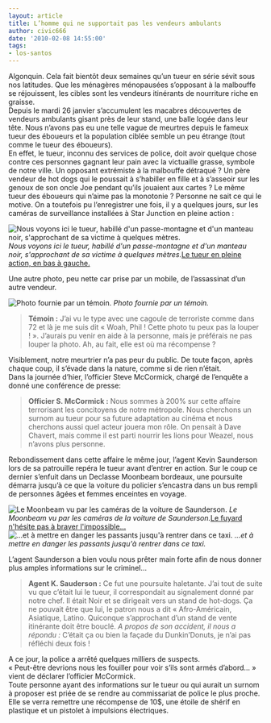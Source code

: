 ```yaml
---
layout: article
title: L’homme qui ne supportait pas les vendeurs ambulants
author: civic666
date: '2010-02-08 14:55:00'
tags:
- los-santos
---
```


Algonquin. Cela fait bientôt deux semaines qu’un tueur en série sévit sous nos latitudes. Que les ménagères ménopausées s’opposant à la malbouffe se réjouissent, les cibles sont les vendeurs itinérants de nourriture riche en graisse.  
Depuis le mardi 26 janvier s’accumulent les macabres découvertes de vendeurs ambulants gisant près de leur stand, une balle logée dans leur tête. Nous n’avons pas eu une telle vague de meurtres depuis le fameux tueur des éboueurs et la population ciblée semble un peu étrange (tout comme le tueur des éboueurs).  
En effet, le tueur, inconnu des services de police, doit avoir quelque chose contre ces personnes gagnant leur pain avec la victuaille grasse, symbole de notre ville. Un opposant extrémiste à la malbouffe détraqué ? Un père vendeur de hot dogs qui le poussait à s’habiller en fille et à s’asseoir sur les genoux de son oncle Joe pendant qu’ils jouaient aux cartes ? Le même tueur des éboueurs qui n’aime pas la monotonie ? Personne ne sait ce qui le motive. On a toutefois pu l’enregistrer une fois, il y a quelques jours, sur les caméras de surveillance installées à Star Junction en pleine action :

![Nous voyons ici le tueur, habillé d'un passe-montagne et d'un manteau noir, s'approchant de sa victime à quelques mètres.](/content/images/2007/06/camera-1.jpg)
_Nous voyons ici le tueur, habillé d'un passe-montagne et d'un manteau noir, s'approchant de sa victime à quelques mètres._[Le tueur en pleine action, en bas à gauche.](/content/images/2007/06/camera2.jpg)

Une autre photo, peu nette car prise par un mobile, de l’assassinat d’un autre vendeur.

![Photo fournie par un témoin.](/content/images/2007/06/shootnutgsm.jpg)
_Photo fournie par un témoin._

> **Témoin :** J’ai vu le type avec une cagoule de terroriste comme dans 72 et là je me suis dit « Woah, Phil ! Cette photo tu peux pas la louper ! ». J’aurais pu venir en aide à la personne, mais je préférais ne pas louper la photo. Ah, au fait, elle est où ma récompense ?

Visiblement, notre meurtrier n’a pas peur du public. De toute façon, après chaque coup, il s’évade dans la nature, comme si de rien n’était.  
Dans la journée d’hier, l’officier Steve McCormick, chargé de l’enquête a donné une conférence de presse:

> **Officier S. McCormick :** Nous sommes à 200% sur cette affaire terrorisant les concitoyens de notre métropole. Nous cherchons un surnom au tueur pour sa future adaptation au cinéma et nous cherchons aussi quel acteur jouera mon rôle. On pensait à Dave Chavert, mais comme il est parti nourrir les lions pour Weazel, nous n’avons plus personne.

Rebondissement dans cette affaire le même jour, l’agent Kevin Saunderson lors de sa patrouille repéra le tueur avant d’entrer en action. Sur le coup ce dernier s’enfuit dans un Declasse Moonbeam bordeaux, une poursuite démarra jusqu’à ce que la voiture du policier s’encastra dans un bus rempli de personnes âgées et femmes enceintes en voyage.

![Le Moonbeam vu par les caméras de la voiture de Saunderson.](/content/images/2007/06/polcam1.jpg)
_Le Moonbeam vu par les caméras de la voiture de Saunderson._[Le fuyard n'hésite pas à braver l'impossible...](/content/images/2007/06/polcam2.jpg)
![...et à mettre en danger les passants jusqu'à rentrer dans ce taxi.](/content/images/2007/06/polcam3.jpg)
_...et à mettre en danger les passants jusqu'à rentrer dans ce taxi._

L’agent Saunderson a bien voulu nous prêter main forte afin de nous donner plus amples informations sur le criminel…

> **Agent K. Sauderson :** Ce fut une poursuite haletante. J’ai tout de suite vu que c’était lui le tueur, il correspondait au signalement donné par notre chef. Il était Noir et se dirigeait vers un stand de hot-dogs. Ça ne pouvait être que lui, le patron nous a dit « Afro-Américain, Asiatique, Latino. Quiconque s’approchant d’un stand de vente itinérante doit être bouclé. _A propos de son accident, il nous a répondu :_ C’était ça ou bien la façade du Dunkin’Donuts, je n’ai pas réfléchi deux fois !

A ce jour, la police a arrêté quelques milliers de suspects.  
« Peut-être devrions nous les fouiller pour voir s’ils sont armés d’abord… » vient de déclarer l’officier McCormick.  
Toute personne ayant des informations sur le tueur ou qui aurait un surnom à proposer est priée de se rendre au commissariat de police le plus proche. Elle se verra remettre une récompense de 10$, une étoile de shérif en plastique et un pistolet à impulsions électriques.

<!--kg-card-end: markdown-->
